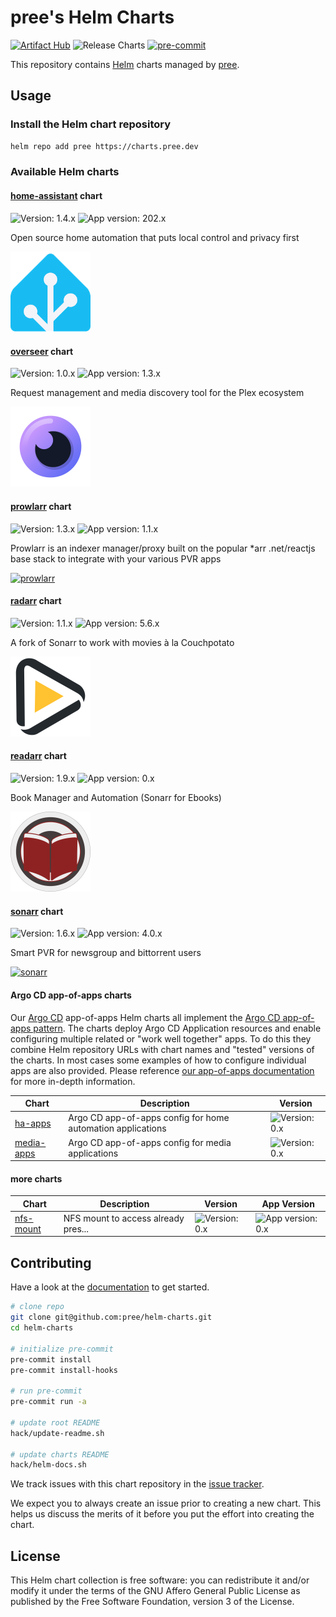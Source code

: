 # pree's Helm Charts

[![Artifact Hub](https://img.shields.io/endpoint?url=https://artifacthub.io/badge/repository/pree-helm-charts)](https://artifacthub.io/packages/search?repo=pree-helm-charts)
![Release Charts](https://github.com/pree/helm-charts/workflows/Release%20Charts/badge.svg)
[![pre-commit](https://img.shields.io/badge/pre--commit-enabled-brightgreen?logo=pre-commit&logoColor=white)](https://github.com/pre-commit/pre-commit)

This repository contains [Helm](https://helm.sh/) charts managed by [pree](https://github.com/pree).

## Usage

### Install the Helm chart repository

```bash
helm repo add pree https://charts.pree.dev
```

### Available Helm charts
#### [home-assistant](charts/home-assistant) chart

![Version: 1.4.x](https://img.shields.io/badge/version-1.4.x-brightgreen) ![App version: 202.x](https://img.shields.io/badge/app%20version-202.x-brightgreen)

Open source home automation that puts local control and privacy first

[<img alt="home-assistant" src="https://raw.githubusercontent.com/home-assistant/home-assistant.io/current/source/images/favicon-192x192.png" width="128">](charts/home-assistant)
#### [overseer](charts/overseer) chart

![Version: 1.0.x](https://img.shields.io/badge/version-1.0.x-brightgreen) ![App version: 1.3.x](https://img.shields.io/badge/app%20version-1.3.x-brightgreen)

Request management and media discovery tool for the Plex ecosystem

[<img alt="overseer" src="https://raw.githubusercontent.com/sct/overseerr/develop/public/android-chrome-512x512.png" width="128">](charts/overseer)
#### [prowlarr](charts/prowlarr) chart

![Version: 1.3.x](https://img.shields.io/badge/version-1.3.x-brightgreen) ![App version: 1.1.x](https://img.shields.io/badge/app%20version-1.1.x-brightgreen)

Prowlarr is an indexer manager/proxy built on the popular *arr .net/reactjs base stack to integrate with your various PVR apps

[<img alt="prowlarr" src="https://raw.githubusercontent.com/Prowlarr/Prowlarr/develop/Logo/512.png" width="128">](charts/prowlarr)
#### [radarr](charts/radarr) chart

![Version: 1.1.x](https://img.shields.io/badge/version-1.1.x-brightgreen) ![App version: 5.6.x](https://img.shields.io/badge/app%20version-5.6.x-brightgreen)

A fork of Sonarr to work with movies à la Couchpotato

[<img alt="radarr" src="https://raw.githubusercontent.com/Radarr/Radarr/develop/Logo/512.png" width="128">](charts/radarr)
#### [readarr](charts/readarr) chart

![Version: 1.9.x](https://img.shields.io/badge/version-1.9.x-brightgreen) ![App version: 0.x](https://img.shields.io/badge/app%20version-0.x-brightgreen)

Book Manager and Automation (Sonarr for Ebooks)

[<img alt="readarr" src="https://raw.githubusercontent.com/Readarr/Readarr/develop/Logo/512.png" width="128">](charts/readarr)
#### [sonarr](charts/sonarr) chart

![Version: 1.6.x](https://img.shields.io/badge/version-1.6.x-brightgreen) ![App version: 4.0.x](https://img.shields.io/badge/app%20version-4.0.x-brightgreen)

Smart PVR for newsgroup and bittorrent users

[<img alt="sonarr" src="https://raw.githubusercontent.com/Sonarr/Sonarr/develop/Logo/512.png" width="128">](charts/sonarr)

#### Argo CD app-of-apps charts

Our [Argo CD](https://argoproj.github.io/cd/) app-of-apps Helm charts all implement the [Argo CD app-of-apps pattern](https://argo-cd.readthedocs.io/en/stable/operator-manual/cluster-bootstrapping/#app-of-apps-pattern).
The charts deploy Argo CD Application resources and enable configuring multiple related or "work well together" apps.
To do this they combine Helm repository URLs with chart names and "tested" versions of the charts. In most cases some
examples of how to configure individual apps are also provided. Please reference [our app-of-apps documentation](./docs/argocd-app-of-apps.md)
for more in-depth information.

| Chart | Description | Version |
| ----- | ----------- | ------- |
| [ha-apps](charts/ha-apps) | Argo CD app-of-apps config for home automation applications | ![Version: 0.x](https://img.shields.io/badge/version-0.x-brightgreen) |
| [media-apps](charts/media-apps) | Argo CD app-of-apps config for media applications | ![Version: 0.x](https://img.shields.io/badge/version-0.x-brightgreen) |

#### more charts

| Chart | Description | Version | App Version |
| ----- | ----------- | ------- | ----------- |
| [nfs-mount](charts/nfs-mount) | NFS mount to access already pres... | ![Version: 0.x](https://img.shields.io/badge/version-0.x-brightgreen) |  ![App version: 0.x](https://img.shields.io/badge/app%20version-0.x-brightgreen) |

## Contributing


Have a look at the [documentation](./docs/) to get started.

```bash
# clone repo
git clone git@github.com:pree/helm-charts.git
cd helm-charts

# initialize pre-commit
pre-commit install
pre-commit install-hooks

# run pre-commit
pre-commit run -a

# update root README
hack/update-readme.sh

# update charts README
hack/helm-docs.sh
```

We track issues with this chart repository in the [issue tracker](https://github.com/pree/helm-charts/issues).

We expect you to always create an issue prior to creating a new chart. This helps us discuss the merits of it before you put the effort into creating the chart.

## License

This Helm chart collection is free software: you can redistribute it and/or modify it under the terms
of the GNU Affero General Public License as published by the Free Software Foundation,
version 3 of the License.
